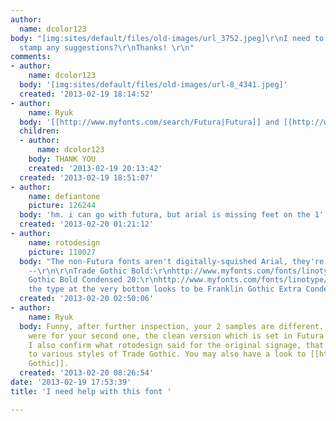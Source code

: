 ```yaml
---
author:
  name: dcolor123
body: "[img:sites/default/files/old-images/url_3752.jpeg]\r\nI need to replicate this
  stamp any suggestions?\r\nThanks! \r\n"
comments:
- author:
    name: dcolor123
  body: '[img:sites/default/files/old-images/url-8_4341.jpeg]'
  created: '2013-02-19 18:14:52'
- author:
    name: Ryuk
  body: '[[http://www.myfonts.com/search/Futura|Futura]] and [[http://www.myfonts.com/search/arial|Arial]]'
  children:
  - author:
      name: dcolor123
    body: THANK YOU
    created: '2013-02-19 20:13:42'
  created: '2013-02-19 18:51:07'
- author:
    name: defiantone
    picture: 126244
  body: 'hm. i can go with futura, but arial is missing feet on the 1''s. '
  created: '2013-02-20 01:21:12'
- author:
    name: rotodesign
    picture: 110027
  body: "The non-Futura fonts aren't digitally-squished Arial, they're various gothics
    --\r\n\r\nTrade Gothic Bold:\r\nhttp://www.myfonts.com/fonts/linotype/trade-gothic/pro-bold-2/\r\n\r\nTrade
    Gothic Bold Condensed 20:\r\nhttp://www.myfonts.com/fonts/linotype/trade-gothic/pro-bold-condensed-20/\r\n\r\nAnd
    the type at the very bottom looks to be Franklin Gothic Extra Condensed:\r\nhttp://www.myfonts.com/fonts/adobe/franklin-gothic/extra-condensed-46102/"
  created: '2013-02-20 02:50:06'
- author:
    name: Ryuk
  body: Funny, after further inspection, your 2 samples are different. My answers
    were for your second one, the clean version which is set in Futura and Arial.
    I also confirm what rotodesign said for the original signage, that looks like
    to various styles of Trade Gothic. You may also have a look to [[http://www.myfonts.com/search/alternate+gothic/|Alternate
    Gothic]].
  created: '2013-02-20 08:26:54'
date: '2013-02-19 17:53:39'
title: 'I need help with this font '

---
```

